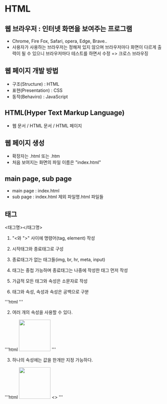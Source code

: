 # HTML

## 웹 브라우저 : 인터넷 화면을 보여주는 프로그램

- Chrome, Fire Fox, Safari, opera, Edge, Brave..
- 사용자가 사용하는 브라우저는 정해져 있지 않으며
 브라우저마다 화면이 다르게 출력이 될 수 있으니
 브라우저마다 테스트를 하면서 수정
 => 크로스 브라우징

 ## 웹 페이지 개발 방법

 - 구조(Structure) : HTML
 - 표현(Presentation) : CSS
 - 동작(Behaviro) : JavaScript

 ## HTML(Hyper Text Markup Language)

 - 웹 문서 / HTML 문서 / HTML 페이지

 ## 웹 페이지 생성

 - 확장자는 .html 또는  .htm
 - 처음 보여지는 화면의 파일 이름은 "index.html"

 ## main page, sub page

 - main page : index.html
 - sub page : index.html 제외 파일명.html 파일들

 ## 태그

 
 <태그명></태그명>


 1. "<와 ">" 사이에 명령어(tag, element) 작성
 2. 시작태그와 종료태그로 구성
 3. 종료태그가 없는 태그들(img, br, hr, meta, input)
 4. 태그는 중첩 가능하며 종료태그는 나중에 작성한 태그 먼저 작성
 5. 가급적 모든 태그와 속성은 소문자로 작성


 1. 태그와 속성, 속성과 속성은 공백으로 구분

 '''html
  <a href = "#"></a>
 '''

 2. 여러 개의 속성을 사용할 수 있다.

 
 '''html
 <img src="/" width="100,200">
 '''
 
 3. 하나의 속성에는 값을 한개만 지정 가능하다.

 '''html
 <img src="/" width="100,200">
 <>
 '''